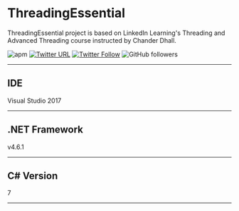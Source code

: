 # ThreadingEssential

ThreadingEssential project is based on LinkedIn Learning's Threading and Advanced Threading course instructed by Chander Dhall.

![apm](https://img.shields.io/apm/l/vim-mode.svg)
[![Twitter URL](https://img.shields.io/twitter/url/http/shields.io.svg?style=social)](https://twitter.com/iAvinashVarma) [![Twitter Follow](https://img.shields.io/twitter/follow/iAvinashVarma.svg?style=social&label=Follow)](https://twitter.com/iAvinashVarma)
![GitHub followers](https://img.shields.io/github/followers/iAvinashVarma.svg?style=flat-square&label=Follow)

---

## IDE

Visual Studio 2017

---

## .NET Framework

v4.6.1

---

## C# Version

7

---
